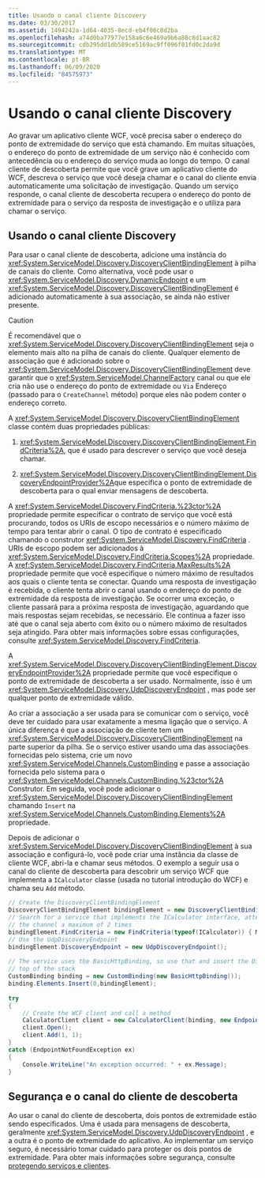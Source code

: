 ```yaml
---
title: Usando o canal cliente Discovery
ms.date: 03/30/2017
ms.assetid: 1494242a-1d64-4035-8ecd-eb4f06c8d2ba
ms.openlocfilehash: a74d0ba77977e158a6c6e469a9b6a88c8d1aac82
ms.sourcegitcommit: cdb295dd1db589ce5169ac9ff096f01fd0c2da9d
ms.translationtype: MT
ms.contentlocale: pt-BR
ms.lasthandoff: 06/09/2020
ms.locfileid: "84575973"
---
```

# <a name="using-the-discovery-client-channel"></a>Usando o canal cliente Discovery
Ao gravar um aplicativo cliente WCF, você precisa saber o endereço do ponto de extremidade do serviço que está chamando. Em muitas situações, o endereço do ponto de extremidade de um serviço não é conhecido com antecedência ou o endereço do serviço muda ao longo do tempo. O canal cliente de descoberta permite que você grave um aplicativo cliente do WCF, descreva o serviço que você deseja chamar e o canal do cliente envia automaticamente uma solicitação de investigação. Quando um serviço responde, o canal cliente de descoberta recupera o endereço do ponto de extremidade para o serviço da resposta de investigação e o utiliza para chamar o serviço.  
  
## <a name="using-the-discovery-client-channel"></a>Usando o canal cliente Discovery  
 Para usar o canal cliente de descoberta, adicione uma instância do <xref:System.ServiceModel.Discovery.DiscoveryClientBindingElement> à pilha de canais do cliente. Como alternativa, você pode usar o <xref:System.ServiceModel.Discovery.DynamicEndpoint> e um <xref:System.ServiceModel.Discovery.DiscoveryClientBindingElement> é adicionado automaticamente à sua associação, se ainda não estiver presente.  
  
> [!CAUTION]
> É recomendável que o <xref:System.ServiceModel.Discovery.DiscoveryClientBindingElement> seja o elemento mais alto na pilha de canais do cliente. Qualquer elemento de associação que é adicionado sobre o <xref:System.ServiceModel.Discovery.DiscoveryClientBindingElement> deve garantir que o <xref:System.ServiceModel.ChannelFactory> canal ou que ele cria não use o endereço do ponto de extremidade ou `Via` Endereço (passado para o `CreateChannel` método) porque eles não podem conter o endereço correto.  
  
 A <xref:System.ServiceModel.Discovery.DiscoveryClientBindingElement> classe contém duas propriedades públicas:  
  
1. <xref:System.ServiceModel.Discovery.DiscoveryClientBindingElement.FindCriteria%2A>, que é usado para descrever o serviço que você deseja chamar.  
  
2. <xref:System.ServiceModel.Discovery.DiscoveryClientBindingElement.DiscoveryEndpointProvider%2A>que especifica o ponto de extremidade de descoberta para o qual enviar mensagens de descoberta.  
  
 A <xref:System.ServiceModel.Discovery.FindCriteria.%23ctor%2A> propriedade permite especificar o contrato de serviço que você está procurando, todos os URIs de escopo necessários e o número máximo de tempo para tentar abrir o canal. O tipo de contrato é especificado chamando o construtor <xref:System.ServiceModel.Discovery.FindCriteria> . URIs de escopo podem ser adicionados à <xref:System.ServiceModel.Discovery.FindCriteria.Scopes%2A> propriedade. A <xref:System.ServiceModel.Discovery.FindCriteria.MaxResults%2A> propriedade permite que você especifique o número máximo de resultados aos quais o cliente tenta se conectar. Quando uma resposta de investigação é recebida, o cliente tenta abrir o canal usando o endereço do ponto de extremidade da resposta de investigação. Se ocorrer uma exceção, o cliente passará para a próxima resposta de investigação, aguardando que mais respostas sejam recebidas, se necessário. Ele continua a fazer isso até que o canal seja aberto com êxito ou o número máximo de resultados seja atingido. Para obter mais informações sobre essas configurações, consulte <xref:System.ServiceModel.Discovery.FindCriteria>.  
  
 A <xref:System.ServiceModel.Discovery.DiscoveryClientBindingElement.DiscoveryEndpointProvider%2A> propriedade permite que você especifique o ponto de extremidade de descoberta a ser usado. Normalmente, isso é um <xref:System.ServiceModel.Discovery.UdpDiscoveryEndpoint> , mas pode ser qualquer ponto de extremidade válido.  
  
 Ao criar a associação a ser usada para se comunicar com o serviço, você deve ter cuidado para usar exatamente a mesma ligação que o serviço. A única diferença é que a associação de cliente tem um <xref:System.ServiceModel.Discovery.DiscoveryClientBindingElement> na parte superior da pilha. Se o serviço estiver usando uma das associações fornecidas pelo sistema, crie um novo <xref:System.ServiceModel.Channels.CustomBinding> e passe a associação fornecida pelo sistema para o <xref:System.ServiceModel.Channels.CustomBinding.%23ctor%2A> Construtor. Em seguida, você pode adicionar o <xref:System.ServiceModel.Discovery.DiscoveryClientBindingElement> chamando `Insert` na <xref:System.ServiceModel.Channels.CustomBinding.Elements%2A> propriedade.  
  
 Depois de adicionar o <xref:System.ServiceModel.Discovery.DiscoveryClientBindingElement> à sua associação e configurá-lo, você pode criar uma instância da classe de cliente WCF, abri-la e chamar seus métodos. O exemplo a seguir usa o canal do cliente de descoberta para descobrir um serviço WCF que implementa a `ICalculator` classe (usada no tutorial introdução do WCF) e chama seu `Add` método.  
  
```csharp
// Create the DiscoveryClientBindingElement  
DiscoveryClientBindingElement bindingElement = new DiscoveryClientBindingElement();  
// Search for a service that implements the ICalculator interface, attempting to open  
// the channel a maximum of 2 times  
bindingElement.FindCriteria = new FindCriteria(typeof(ICalculator)) { MaxResults = 2 };  
// Use the UdpDiscoveryEndpoint  
bindingElement.DiscoveryEndpoint = new UdpDiscoveryEndpoint();  
  
// The service uses the BasicHttpBinding, so use that and insert the DiscoveryClientBindingElement at the
// top of the stack  
CustomBinding binding = new CustomBinding(new BasicHttpBinding());  
binding.Elements.Insert(0,bindingElement);  
  
try  
{  
    // Create the WCF client and call a method  
    CalculatorClient client = new CalculatorClient(binding, new EndpointAddress("http://schemas.microsoft.com/dynamic"));  
    client.Open();  
    client.Add(1, 1);  
}  
catch (EndpointNotFoundException ex)  
{  
    Console.WriteLine("An exception occurred: " + ex.Message);  
}  
```  
  
## <a name="security-and-the-discovery-client-channel"></a>Segurança e o canal do cliente de descoberta  
 Ao usar o canal do cliente de descoberta, dois pontos de extremidade estão sendo especificados. Uma é usada para mensagens de descoberta, geralmente <xref:System.ServiceModel.Discovery.UdpDiscoveryEndpoint> , e a outra é o ponto de extremidade do aplicativo. Ao implementar um serviço seguro, é necessário tomar cuidado para proteger os dois pontos de extremidade. Para obter mais informações sobre segurança, consulte [protegendo serviços e clientes](securing-services-and-clients.md).
